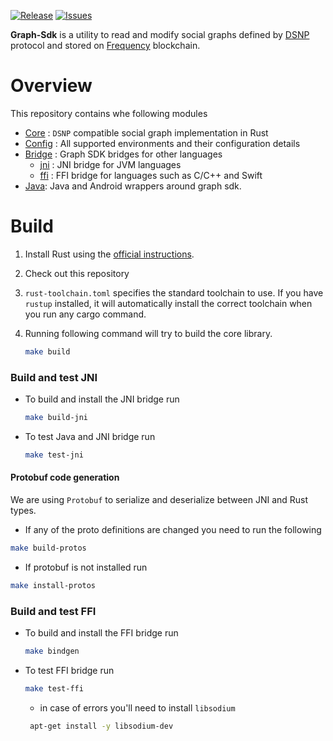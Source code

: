 <!-- PROJECT SHIELDS -->
<!--
*** I'm using markdown "reference style" links for readability.
*** Reference links are enclosed in brackets [ ] instead of parentheses ( ).
*** See the bottom of this document for the declaration of the reference variables
*** for contributors-url, forks-url, etc. This is an optional, concise syntax you may use.
*** https://www.markdownguide.org/basic-syntax/#reference-style-links
-->

[![Release][release-shield]][release-url]
[![Issues][issues-shield]][issues-url]

**Graph-Sdk** is a utility to read and modify social graphs defined by [DSNP](https://www.dsnp.org) protocol and stored on [Frequency](https://github.com/LibertyDSNP/frequency) blockchain.

# Overview

This repository contains whe following modules
- [Core](core) : `DSNP` compatible social graph implementation in Rust
- [Config](config) : All supported environments and their configuration details
- [Bridge](bridge) : Graph SDK bridges for other languages
  - [jni](bridge/jni) : JNI bridge for JVM languages
  - [ffi](bridge/ffi) : FFI bridge for languages such as C/C++ and Swift
- [Java](java): Java and Android wrappers around graph sdk.

# Build

1. Install Rust using the [official instructions](https://www.rust-lang.org/tools/install).
2. Check out this repository
3. `rust-toolchain.toml` specifies the standard toolchain to use. If you have `rustup` installed, it will automatically install the correct toolchain when you run any cargo command.
4. Running following command will try to build the core library.

    ```sh
    make build
    ```
   
### Build and test JNI
- To build and install the JNI bridge run

    ```sh
    make build-jni
    ```

-  To test Java and JNI bridge run

    ```sh
    make test-jni
    ```
#### Protobuf code generation
We are using `Protobuf` to serialize and deserialize between JNI and Rust types. 
- If any of the proto definitions are changed you need to run the following
```sh
make build-protos
```
- If protobuf is not installed run
```sh
make install-protos
```
### Build and test FFI
- To build and install the FFI bridge run

    ```sh
    make bindgen
    ```

-  To test FFI bridge run

    ```sh
    make test-ffi
    ```
   - in case of errors you'll need to install `libsodium`
    ```sh
     apt-get install -y libsodium-dev
    ```
   

<!-- MARKDOWN LINKS & IMAGES -->
<!-- https://www.markdownguide.org/basic-syntax/#reference-style-links -->

[issues-shield]: https://img.shields.io/github/issues/LibertyDSNP/graph-sdk.svg?style=for-the-badge
[issues-url]: https://github.com/LibertyDSNP/graph-sdk/issues
[release-shield]: https://img.shields.io/github/v/release/LibertyDSNP/graph-sdk?style=for-the-badge
[release-url]: https://github.com/LibertyDSNP/graph-sdk/releases

